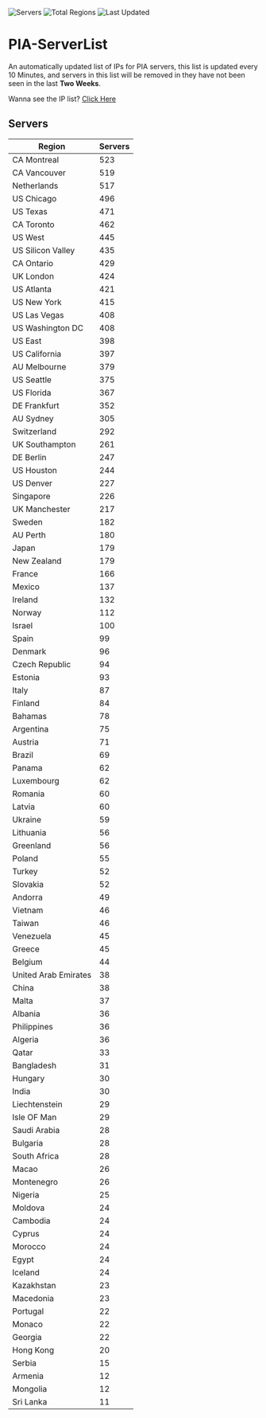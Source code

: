 ![Servers](https://img.shields.io/badge/Servers-14,612-darkgreen)
![Total Regions](https://img.shields.io/badge/Total_Regions-97-darkgreen)
![Last Updated](https://img.shields.io/badge/Last_Updated-April_30_2024_04:10_EDT-darkgreen)

# PIA-ServerList
An automatically updated list of IPs for PIA servers, this list is updated every 10 Minutes, and servers in this list will be removed in they have not been seen in the last **Two Weeks**.

Wanna see the IP list? [Click Here](./servers.json)

## Servers
| Region               | Servers |
|----------------------|---------|
| CA Montreal | 523 |
| CA Vancouver | 519 |
| Netherlands | 517 |
| US Chicago | 496 |
| US Texas | 471 |
| CA Toronto | 462 |
| US West | 445 |
| US Silicon Valley | 435 |
| CA Ontario | 429 |
| UK London | 424 |
| US Atlanta | 421 |
| US New York | 415 |
| US Las Vegas | 408 |
| US Washington DC | 408 |
| US East | 398 |
| US California | 397 |
| AU Melbourne | 379 |
| US Seattle | 375 |
| US Florida | 367 |
| DE Frankfurt | 352 |
| AU Sydney | 305 |
| Switzerland | 292 |
| UK Southampton | 261 |
| DE Berlin | 247 |
| US Houston | 244 |
| US Denver | 227 |
| Singapore | 226 |
| UK Manchester | 217 |
| Sweden | 182 |
| AU Perth | 180 |
| Japan | 179 |
| New Zealand | 179 |
| France | 166 |
| Mexico | 137 |
| Ireland | 132 |
| Norway | 112 |
| Israel | 100 |
| Spain | 99 |
| Denmark | 96 |
| Czech Republic | 94 |
| Estonia | 93 |
| Italy | 87 |
| Finland | 84 |
| Bahamas | 78 |
| Argentina | 75 |
| Austria | 71 |
| Brazil | 69 |
| Panama | 62 |
| Luxembourg | 62 |
| Romania | 60 |
| Latvia | 60 |
| Ukraine | 59 |
| Lithuania | 56 |
| Greenland | 56 |
| Poland | 55 |
| Turkey | 52 |
| Slovakia | 52 |
| Andorra | 49 |
| Vietnam | 46 |
| Taiwan | 46 |
| Venezuela | 45 |
| Greece | 45 |
| Belgium | 44 |
| United Arab Emirates | 38 |
| China | 38 |
| Malta | 37 |
| Albania | 36 |
| Philippines | 36 |
| Algeria | 36 |
| Qatar | 33 |
| Bangladesh | 31 |
| Hungary | 30 |
| India | 30 |
| Liechtenstein | 29 |
| Isle OF Man | 29 |
| Saudi Arabia | 28 |
| Bulgaria | 28 |
| South Africa | 28 |
| Macao | 26 |
| Montenegro | 26 |
| Nigeria | 25 |
| Moldova | 24 |
| Cambodia | 24 |
| Cyprus | 24 |
| Morocco | 24 |
| Egypt | 24 |
| Iceland | 24 |
| Kazakhstan | 23 |
| Macedonia | 23 |
| Portugal | 22 |
| Monaco | 22 |
| Georgia | 22 |
| Hong Kong | 20 |
| Serbia | 15 |
| Armenia | 12 |
| Mongolia | 12 |
| Sri Lanka | 11 |